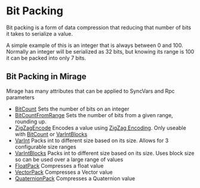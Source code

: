 # Bit Packing

Bit packing is a form of data compression that reducing that number of bits it takes to serialize a value.

A simple example of this is an integer that is always between 0 and 100. Normally an integer will be serialized as 32 bits, but knowing its range is 100 it can be packed into only 7 bits.

## Bit Packing in Mirage

Mirage has many attributes that can be applied to SyncVars and Rpc parameters

- [BitCount](./BitCount.md) Sets the number of bits on an integer
- [BitCountFromRange](./BitCountFromRange.md) Sets the number of bits from a given range, rounding up.
- [ZigZagEncode](./ZigZagEncode.md) Encodes a value using [ZigZag Encoding](https://gist.github.com/mfuerstenau/ba870a29e16536fdbaba). Only useable with [BitCount](./BitCount.md) or [VarIntBlocks](./VarIntBlocks.md)
- [VarInt](./VarInt.md) Packs int to different size based on its size. Allows for 3 configurable size ranges
- [VarIntBlocks](./VarIntBlocks.md)  Packs int to different size based on its size. Uses block size so can be used over a large range of values
- [FloatPack](./FloatPack.md) Compresses a float value
- [VectorPack](./VectorPack.md) Compresses a Vector value
- [QuaternionPack](./QuaternionPack.md) Compresses a Quaternion value